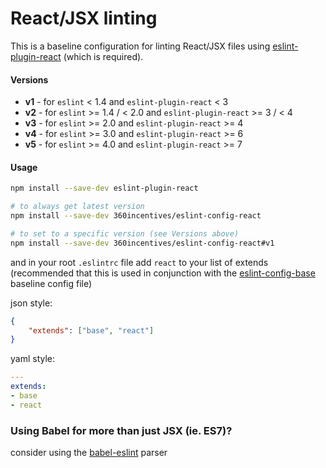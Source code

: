 # React/JSX linting

This is a baseline configuration for linting React/JSX files using [eslint-plugin-react](https://github.com/yannickcr/eslint-plugin-react) (which is required).

#### Versions

  - __v1__ - for `eslint` < 1.4 and `eslint-plugin-react` < 3
  - __v2__ - for `eslint` >= 1.4 / < 2.0 and `eslint-plugin-react` >= 3 / < 4
  - __v3__ - for `eslint` >= 2.0 and `eslint-plugin-react` >= 4
  - __v4__ - for `eslint` >= 3.0 and `eslint-plugin-react` >= 6
  - __v5__ - for `eslint` >= 4.0 and `eslint-plugin-react` >= 7


#### Usage

```sh
npm install --save-dev eslint-plugin-react

# to always get latest version
npm install --save-dev 360incentives/eslint-config-react

# to set to a specific version (see Versions above)
npm install --save-dev 360incentives/eslint-config-react#v1

```

and in your root `.eslintrc` file add `react` to your list of extends (recommended that this is used in conjunction with the [eslint-config-base](https://github.com/360incentives/eslint-config-base) baseline config file)

json style:
```json
{
    "extends": ["base", "react"]
}
```

yaml style:
```yaml
---
extends:
- base
- react
```

### Using Babel for more than just JSX (ie. ES7)?

consider using the [babel-eslint](https://github.com/babel/babel-eslint) parser

